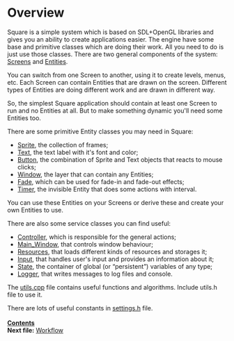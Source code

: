 ﻿# Overview

Square is a simple system which is based on SDL+OpenGL libraries and gives you an ability to create applications easier. The engine have some base and primitive classes which are doing their work. All you need to do is just use those classes. There are two general components of the system: [Screens](03_Screen.md) and [Entities](04_Entity.md).

You can switch from one Screen to another, using it to create levels, menus, etc. Each Screen can contain Entities that are drawn on the screen. Different types of Entities are doing different work and are drawn in different way.

So, the simplest Square application should contain at least one Screen to run and no Entities at all. But to make something dynamic you'll need some Entities too.

There are some primitive Entity classes you may need in Square:
* [Sprite](15_Sprite.md), the collection of frames;
* [Text](16_Text.md), the text label with it's font and color;
* [Button](17_Button.md), the combination of Sprite and Text objects that reacts to mouse clicks;
* [Window](14_Window.md), the layer that can contain any Entities;
* [Fade](18_Fade.md), which can be used for fade-in and fade-out effects;
* [Timer](19_Timer.md), the invisible Entity that does some actions with interval.

You can use these Entities on your Screens or derive these and create your own Entities to use.

There are also some service classes you can find useful:
* [Controller](05_Controller.md), which is responsible for the general actions;
* [Main_Window](06_Main_Window.md), that controls window behaviour;
* [Resources](07_Resources.md), that loads different kinds of resources and storages it;
* [Input](08_Input.md), that handles user's input and provides an information about it;
* [State](09_State.md), the container of global (or “persistent”) variables of any type;
* [Logger](10_Logger.md), that writes messages to log files and console.

The [utils.cpp](21_utils_h.md) file contains useful functions and algorithms. Include utils.h file to use it.

There are lots of useful constants in [settings.h](22_settings_h.md) file.
   
    
**[Contents](00_Contents.md)**  
**Next file:** [Workflow](02_Workflow.md)